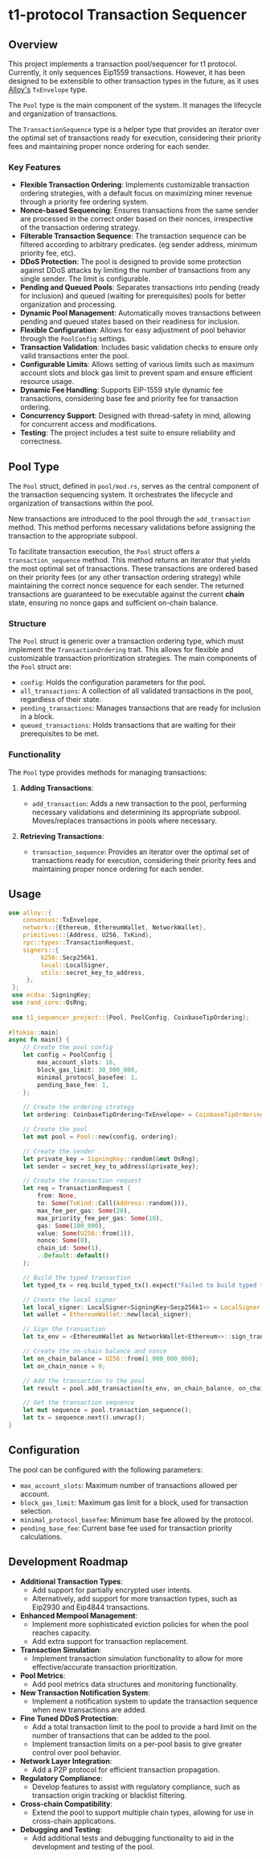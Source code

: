 # t1-protocol Transaction Sequencer

## Overview

This project implements a transaction pool/sequencer for t1 protocol. Currently, it only sequences Eip1559 transactions. However, it has been designed to be extensible to other transaction types in the future, as it uses [Alloy's](https://docs.rs/alloy/0.5.2/alloy/consensus/enum.TxEnvelope.html) `TxEnvelope` type.

The `Pool` type is the main component of the system. It manages the lifecycle and organization of transactions.

The `TransactionSequence` type is a helper type that provides an iterator over the optimal set of transactions ready for execution, considering their priority fees and maintaining proper nonce ordering for each sender.

### Key Features

- **Flexible Transaction Ordering**: Implements customizable transaction ordering strategies, with a default focus on maximizing miner revenue through a priority fee ordering system.
- **Nonce-based Sequencing**: Ensures transactions from the same sender are processed in the correct order based on their nonces, irrespective of the transaction ordering strategy.
- **Filterable Transaction Sequence**: The transaction sequence can be filtered according to arbitrary predicates. (eg sender address, minimum priority fee, etc).
- **DDoS Protection**: The pool is designed to provide some protection against DDoS attacks by limiting the number of transactions from any single sender. The limit is configurable.
- **Pending and Queued Pools**: Separates transactions into pending (ready for inclusion) and queued (waiting for prerequisites) pools for better organization and processing.
- **Dynamic Pool Management**: Automatically moves transactions between pending and queued states based on their readiness for inclusion.
- **Flexible Configuration**: Allows for easy adjustment of pool behavior through the `PoolConfig` settings.
- **Transaction Validation**: Includes basic validation checks to ensure only valid transactions enter the pool.
- **Configurable Limits**: Allows setting of various limits such as maximum account slots and block gas limit to prevent spam and ensure efficient resource usage.
- **Dynamic Fee Handling**: Supports EIP-1559 style dynamic fee transactions, considering base fee and priority fee for transaction ordering.
- **Concurrency Support**: Designed with thread-safety in mind, allowing for concurrent access and modifications.
- **Testing**: The project includes a test suite to ensure reliability and correctness.

## Pool Type

The `Pool` struct, defined in `pool/mod.rs`, serves as the central component of the transaction sequencing system. It orchestrates the lifecycle and organization of transactions within the pool.

New transactions are introduced to the pool through the `add_transaction` method. This method performs necessary validations before assigning the transaction to the appropriate subpool.

To facilitate transaction execution, the `Pool` struct offers a `transaction_sequence` method. This method returns an iterator that yields the most optimal set of transactions. These transactions are ordered based on their priority fees (or any other transaction ordering strategy) while maintaining the correct nonce sequence for each sender. The returned transactions are guaranteed to be executable against the current **chain** state, ensuring no nonce gaps and sufficient on-chain balance.

### Structure

The `Pool` struct is generic over a transaction ordering type, which must implement the `TransactionOrdering` trait. This allows for flexible and customizable transaction prioritization strategies. The main components of the `Pool` struct are:

- `config`: Holds the configuration parameters for the pool.
- `all_transactions`: A collection of all validated transactions in the pool, regardless of their state.
- `pending_transactions`: Manages transactions that are ready for inclusion in a block.
- `queued_transactions`: Holds transactions that are waiting for their prerequisites to be met.

### Functionality

The `Pool` type provides methods for managing transactions:

1. **Adding Transactions**: 
   - `add_transaction`: Adds a new transaction to the pool, performing necessary validations and determining its appropriate subpool. Moves/replaces transactions in pools where necessary.

2. **Retrieving Transactions**:
   - `transaction_sequence`: Provides an iterator over the optimal set of transactions ready for execution, considering their priority fees and maintaining proper nonce ordering for each sender.

## Usage

```rust
use alloy::{
    consensus::TxEnvelope,
    network::{Ethereum, EthereumWallet, NetworkWallet},
    primitives::{Address, U256, TxKind},
    rpc::types::TransactionRequest,
    signers::{
         k256::Secp256k1,
         local::LocalSigner,
         utils::secret_key_to_address,
     },
 };
 use ecdsa::SigningKey;
 use rand_core::OsRng;
 
 use t1_sequencer_project::{Pool, PoolConfig, CoinbaseTipOrdering};
 
#[tokio::main]
async fn main() {
    // Create the pool config
    let config = PoolConfig {
        max_account_slots: 16,
        block_gas_limit: 30_000_000,
        minimal_protocol_basefee: 1,
        pending_base_fee: 1,
    };
    
    // Create the ordering strategy
    let ordering: CoinbaseTipOrdering<TxEnvelope> = CoinbaseTipOrdering::default();

    // Create the pool
    let mut pool = Pool::new(config, ordering);

    // Create the sender
    let private_key = SigningKey::random(&mut OsRng);
    let sender = secret_key_to_address(&private_key);

    // Create the transaction request
    let req = TransactionRequest {
        from: None,
        to: Some(TxKind::Call(Address::random())),
        max_fee_per_gas: Some(20),
        max_priority_fee_per_gas: Some(10),
        gas: Some(100_000),
        value: Some(U256::from(1)),
        nonce: Some(0),
        chain_id: Some(1),
        ..Default::default()
    };

    // Build the typed transaction
    let typed_tx = req.build_typed_tx().expect("Failed to build typed tx");

    // Create the local signer
    let local_signer: LocalSigner<SigningKey<Secp256k1>> = LocalSigner::from_signing_key(private_key);
    let wallet = EthereumWallet::new(local_signer);

    // Sign the transaction
    let tx_env = <EthereumWallet as NetworkWallet<Ethereum>>::sign_transaction_from(&wallet, sender, typed_tx).await.unwrap();

    // Create the on-chain balance and nonce
    let on_chain_balance = U256::from(1_000_000_000);
    let on_chain_nonce = 0;

    // Add the transaction to the pool
    let result = pool.add_transaction(tx_env, on_chain_balance, on_chain_nonce);

    // Get the transaction sequence
    let mut sequence = pool.transaction_sequence();
    let tx = sequence.next().unwrap();
}
```


## Configuration

The pool can be configured with the following parameters:

- `max_account_slots`: Maximum number of transactions allowed per account.
- `block_gas_limit`: Maximum gas limit for a block, used for transaction selection.
- `minimal_protocol_basefee`: Minimum base fee allowed by the protocol.
- `pending_base_fee`: Current base fee used for transaction priority calculations.

## Development Roadmap

- **Additional Transaction Types**:
  - Add support for partially encrypted user intents.
  - Alternatively, add support for more transaction types, such as Eip2930 and Eip4844 transactions.
- **Enhanced Mempool Management**:
   - Implement more sophisticated eviction policies for when the pool reaches capacity.
   - Add extra support for transaction replacement.
- **Transaction Simulation**:
  - Implement transaction simulation functionality to allow for more effective/accurate transaction prioritization.
- **Pool Metrics**:
  - Add pool metrics data structures and monitoring functionality.
- **New Transaction Notification System**:
  - Implement a notification system to update the transaction sequence when new transactions are added.
- **Fine Tuned DDoS Protection**:
  - Add a total transaction limit to the pool to provide a hard limit on the number of transactions that can be added to the pool.
  - Implement transaction limits on a per-pool basis to give greater control over pool behavior.
- **Network Layer Integration**:
   - Add a P2P protocol for efficient transaction propagation.
- **Regulatory Compliance**:
   - Develop features to assist with regulatory compliance, such as transaction origin tracking or blacklist filtering.
- **Cross-chain Compatibility**:
   - Extend the pool to support multiple chain types, allowing for use in cross-chain applications.
- **Debugging and Testing**:
  - Add additional tests and debugging functionality to aid in the development and testing of the pool.
